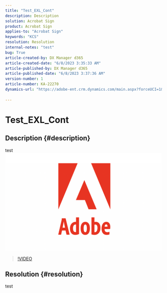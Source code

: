 ```yaml
---
title: "Test_EXL_Cont"
description: Description
solution: Acrobat Sign
product: Acrobat Sign
applies-to: "Acrobat Sign"
keywords: "KCS"
resolution: Resolution
internal-notes: "test"
bug: True
article-created-by: DX Manager d365
article-created-date: "6/8/2023 3:35:33 AM"
article-published-by: DX Manager d365
article-published-date: "6/8/2023 3:37:36 AM"
version-number: 1
article-number: KA-22270
dynamics-url: "https://adobe-ent.crm.dynamics.com/main.aspx?forceUCI=1&pagetype=entityrecord&etn=knowledgearticle&id=7b2a7b85-ad05-ee11-8f6e-6045bd0061cb"

---
```

# Test_EXL_Cont

## Description {#description}

test![](assets/___bcde5ec3-ad05-ee11-8f6e-6045bd0061cb___.png)

>[!VIDEO](https://video.tv.adobe.com/v/18696?quality=9&amp;learn=on)

 


## Resolution {#resolution}


test
